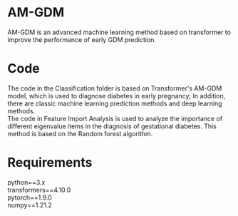 # AM-GDM
AM-GDM is an advanced machine learning method based on transformer to improve the performance of early GDM prediction.

# Code
The code in the Classification folder is based on Transformer's AM-GDM model, which is used to diagnose diabetes in early pregnancy; In addition, there are classic machine learning prediction methods and deep learning methods.  <br>The code in Feature Import Analysis is used to analyze the importance of different eigenvalue items in the diagnosis of gestational diabetes. This method is based on the Random forest algorithm.

# Requirements
python==3.x <br> transformers==4.10.0<br>pytorch==1.9.0<br>numpy==1.21.2
